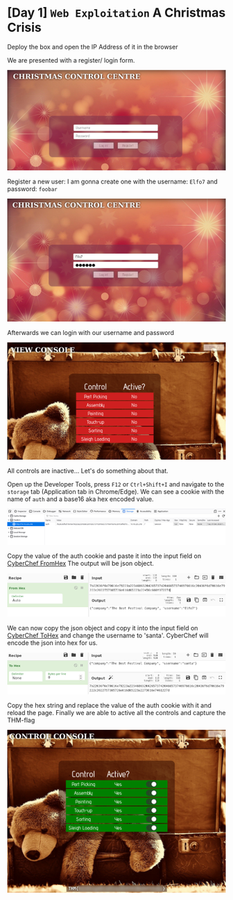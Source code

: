 # [Day 1] `Web Exploitation` A Christmas Crisis

Deploy the box and open the IP Address of it in the browser

We are presented with a register/ login form.

![web_form](img/01.png)

Register a new user:
I am gonna create one with the username: `Elfo7` and password: `foobar`

![register](img/register.png)

Afterwards we can login with our username and password

![loggedin](img/loggedin.png)

All controls are inactive... Let's do something about that.


Open up the Developer Tools, press `F12` or `Ctrl+Shift+I` and navigate to the
`storage` tab (Application tab in Chrome/Edge).
We can see a cookie with the name of `auth` and a base16 aka hex encoded value.

![cookie](img/cookie.png)

Copy the value of the auth cookie and paste it into the input field on [CyberChef FromHex](https://gchq.github.io/CyberChef/#recipe=From_Hex('Auto'))
The output will be json object.

![decrypted_cookie](img/decrypted.png)

We can now copy the json object and copy it into the input field on [CyberChef ToHex](https://gchq.github.io/CyberChef/#recipe=To_Hex('None',0))
and change the username to 'santa'. CyberChef will encode the json into hex for us.

![encode_cookie](img/encode.png)

Copy the hex string and replace the value of the auth cookie with it and reload the page.
Finally we are able to active all the controls and capture the THM-flag

![flag](img/flag.png)